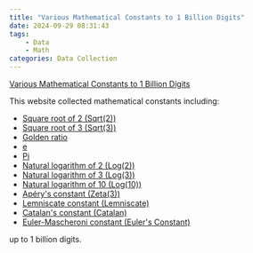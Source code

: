 ```yaml
---
title: "Various Mathematical Constants to 1 Billion Digits"
date: 2024-09-29 08:31:43
tags:
    - Data
    - Math
categories: Data Collection
---
```


[Various Mathematical Constants to 1 Billion Digits](https://archive.org/details/Math_Constants)

This website collected mathematical constants including:

- [Square root of 2 (Sqrt(2))](https://archive.org/download/Math_Constants/Sqrt%282%29.zip)
- [Square root of 3 (Sqrt(3))](https://archive.org/download/Math_Constants/Sqrt%283%29.zip)
- [Golden ratio](https://archive.org/download/Math_Constants/Golden%20Ratio.zip)
- [e](https://archive.org/download/Math_Constants/e.zip)
- [Pi](https://archive.org/download/Math_Constants/Pi.zip)
- [Natural logarithm of 2 (Log(2))](https://archive.org/download/Math_Constants/Log%282%29.zip)
- [Natural logarithm of 3 (Log(3))](https://archive.org/download/Math_Constants/Log%283%29.zip)
- [Natural logarithm of 10 (Log(10))](https://archive.org/download/Math_Constants/Log%2810%29.zip)
- [Apéry's constant (Zeta(3))](https://archive.org/download/Math_Constants/Zeta%283%29.zip)
- [Lemniscate constant (Lemniscate)](https://archive.org/download/Math_Constants/Lemniscate.zip)
- [Catalan's constant (Catalan)](https://archive.org/download/Math_Constants/Catalan.zip)
- [Euler-Mascheroni constant (Euler's Constant)](https://archive.org/download/Math_Constants/Euler%27s%20Constant.zip)

up to 1 billion digits.

<!--more-->

